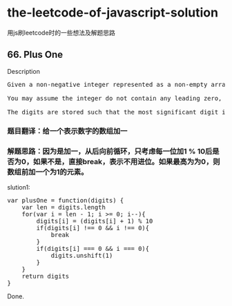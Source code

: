 

# the-leetcode-of-javascript-solution
用js刷leetcode时的一些想法及解题思路

## 66. Plus One
Description
<pre>
Given a non-negative integer represented as a non-empty array of digits, plus one to the integer.

You may assume the integer do not contain any leading zero, except the number 0 itself.

The digits are stored such that the most significant digit is at the head of the list.
</pre>

### 题目翻译：给一个表示数字的数组加一
### 解题思路：因为是加一，从后向前循环，只考虑每一位加1 % 10后是否为0，如果不是，直接break，表示不用进位。如果最高为为0，则数组前加一个为1的元素。


slution1:
<pre>
var plusOne = function(digits) {
    var len = digits.length
    for(var i = len - 1; i >= 0; i--){
        digits[i] = (digits[i] + 1) % 10
        if(digits[i] !== 0 && i !== 0){
            break
        }
        if(digits[i] === 0 && i === 0){
            digits.unshift(1)
        } 
    }
    return digits
}
</pre>
Done.
